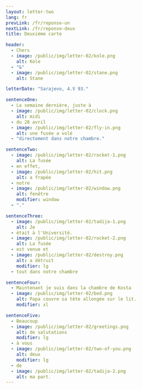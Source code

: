 ```yaml
---
layout: letter-two
lang: fr
prevLink: /fr/reponse-un
nextLink: /fr/reponse-deux
title: Deuxième carte

header:
  - Chers
  - image: /public/img/letter-02/kole.png
    alt: Kole
  - "&"
  - image: /public/img/letter-02/stane.png
    alt: Stane

letterDate: "Sarajevo, 4.V 93."

sentenceOne:
  - La semaine dernière, juste à
  - image: /public/img/letter-02/clock.png
    alt: midi
  - du 28 avril
  - image: /public/img/letter-02/fly-in.png
    alt: une fusée a volé
  - "directement dans notre chambre."

sentenceTwo:
  - image: /public/img/letter-02/rocket-1.png
    alt: La fusée
  - en effet,
  - image: /public/img/letter-02/hit.png
    alt: a frapée
  - notre
  - image: /public/img/letter-02/window.png
    alt: fenêtre
    modifier: window
  - "."

sentenceThree:
  - image: /public/img/letter-02/tadija-1.png
    alt: Je
  - était à l'Université.
  - image: /public/img/letter-02/rocket-2.png
    alt: La fusée
  - est venue et
  - image: /public/img/letter-02/destroy.png
    alt: a détruit
    modifier: lg
  - tout dans notre chambre

sentenceFour:
  - Maintenant je suis dans la chambre de Kosta
  - image: /public/img/letter-02/bed.png
    alt: Papa couvre sa tête allongée sur le lit.
    modifier: xl

sentenceFive:
  - Beaucoup
  - image: /public/img/letter-02/greetings.png
    alt: de salutations
    modifier: lg
  - à vous
  - image: /public/img/letter-02/two-of-you.png
    alt: deux
    modifier: lg
  - de
  - image: /public/img/letter-02/tadija-2.png
    alt: ma part.
---
```


